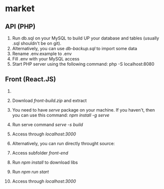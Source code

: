 # market



## API (PHP)
  1. Run db.sql on your MySQL to build UP your database and tables (usually .sql shouldn't be on git).
  2. Alternatively, you can use *db-backup.sql* to import some data 
  3. Rename .env.example to .env
  4. Fill .env with your MySQL access
  5. Start PHP server using the following command: php -S localhost:8080



## Front (React.JS)
  1. 
  2. Download *front-build.zip* and extract
  3. You need to have *serve* package on your machine. If you haven't, then you can use this command: *npm install -g serve*
  4. Run serve command *serve -s build*
  5. Access through *localhost:3000*

  1. Alternatively, you can run directly throught source:
  2. Access subfolder *front-end*
  3. Run *npm install* to download libs
  4. Run *npm run start*
  5. Access through *localhost:3000*
  
  
